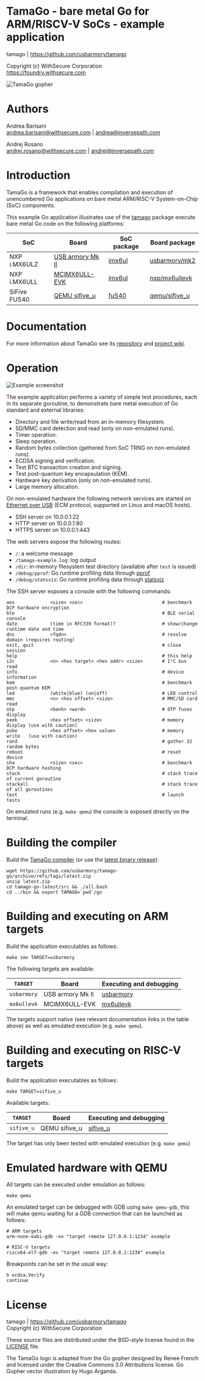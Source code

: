 TamaGo - bare metal Go for ARM/RISCV-V SoCs - example application
=================================================================

tamago | https://github.com/usbarmory/tamago  

Copyright (c) WithSecure Corporation  
https://foundry.withsecure.com

![TamaGo gopher](https://github.com/usbarmory/tamago/wiki/images/tamago.svg?sanitize=true)

Authors
=======

Andrea Barisani  
andrea.barisani@withsecure.com | andrea@inversepath.com  

Andrej Rosano  
andrej.rosano@withsecure.com   | andrej@inversepath.com  

Introduction
============

TamaGo is a framework that enables compilation and execution of unencumbered Go
applications on bare metal ARM/RISC-V System-on-Chip (SoC) components.

This example Go application illustrates use of the
[tamago](https://github.com/usbarmory/tamago) package
execute bare metal Go code on the following platforms:

| SoC          | Board                                                                                                                                                                                | SoC package                                                               | Board package                                                                         |
|--------------|--------------------------------------------------------------------------------------------------------------------------------------------------------------------------------------|---------------------------------------------------------------------------|---------------------------------------------------------------------------------------|
| NXP i.MX6ULZ | [USB armory Mk II](https://github.com/usbarmory/usbarmory/wiki)                                                                                                                      | [imx6ul](https://github.com/usbarmory/tamago/tree/master/soc/nxp/imx6ul)  | [usbarmory/mk2](https://github.com/usbarmory/tamago/tree/master/board/usbarmory)      |
| NXP i.MX6ULL | [MCIMX6ULL-EVK](https://www.nxp.com/design/development-boards/i-mx-evaluation-and-development-boards/evaluation-kit-for-the-i-mx-6ull-and-6ulz-applications-processor:MCIMX6ULL-EVK) | [imx6ul](https://github.com/usbarmory/tamago/tree/master/soc/nxp/imx6ul)  | [nxp/mx6ullevk](https://github.com/usbarmory/tamago/tree/master/board/nxp/mx6ullevk)  |
| SiFive FU540 | [QEMU sifive_u](https://www.qemu.org/docs/master/system/riscv/sifive_u.html)                                                                                                         | [fu540](https://github.com/usbarmory/tamago/tree/master/soc/sifive/fu540) | [qemu/sifive_u](https://github.com/usbarmory/tamago/tree/master/board/qemu/sifive_u)  |

Documentation
=============

For more information about TamaGo see its
[repository](https://github.com/usbarmory/tamago) and
[project wiki](https://github.com/usbarmory/tamago/wiki).

Operation
=========

![Example screenshot](https://github.com/usbarmory/tamago/wiki/images/ssh.png)

The example application performs a variety of simple test procedures, each in
its separate goroutine, to demonstrate bare metal execution of Go standard and
external libraries:

  * Directory and file write/read from an in-memory filesystem.
  * SD/MMC card detection and read (only on non-emulated runs).
  * Timer operation.
  * Sleep operation.
  * Random bytes collection (gathered from SoC TRNG on non-emulated runs).
  * ECDSA signing and verification.
  * Test BTC transaction creation and signing.
  * Test post-quantum key encapsulation (KEM).
  * Hardware key derivation (only on non-emulated runs).
  * Large memory allocation.

On non-emulated hardware the following network services are started on
[Ethernet over USB](https://github.com/usbarmory/usbarmory/wiki/Host-communication) (ECM
protocol, supported on Linux and macOS hosts).

  * SSH server on 10.0.0.1:22
  * HTTP server on 10.0.0.1:80
  * HTTPS server on 10.0.0.1:443

The web servers expose the following routes:

  * `/`: a welcome message
  * `/tamago-example.log`: log output
  * `/dir`: in-memory filesystem test directory (available after `test` is issued)
  * `/debug/pprof`: Go runtime profiling data through [pprof](https://golang.org/pkg/net/http/pprof/)
  * `/debug/statsviz`: Go runtime profiling data through [statsviz](https://github.com/arl/statsviz)

The SSH server exposes a console with the following commands:

```
aes             <size> <sec>                             # benchmark DCP hardware encryption
ble                                                      # BLE serial console
date            (time in RFC339 format)?                 # show/change runtime date and time
dns             <fqdn>                                   # resolve domain (requires routing)
exit, quit                                               # close session
help                                                     # this help
i2c             <n> <hex target> <hex addr> <size>       # I²C bus read
info                                                     # device information
kem                                                      # benchmark post-quantum KEM
led             (white|blue) (on|off)                    # LED control
mmc             <n> <hex offset> <size>                  # MMC/SD card read
otp             <bank> <word>                            # OTP fuses display
peek            <hex offset> <size>                      # memory display (use with caution)
poke            <hex offset> <hex value>                 # memory write   (use with caution)
rand                                                     # gather 32 random bytes
reboot                                                   # reset device
sha             <size> <sec>                             # benchmark DCP hardware hashing
stack                                                    # stack trace of current goroutine
stackall                                                 # stack trace of all goroutines
test                                                     # launch tests
```

On emulated runs (e.g. `make qemu`) the console is exposed directly on the
terminal.

Building the compiler
=====================

Build the [TamaGo compiler](https://github.com/usbarmory/tamago-go)
(or use the [latest binary release](https://github.com/usbarmory/tamago-go/releases/latest)):

```
wget https://github.com/usbarmory/tamago-go/archive/refs/tags/latest.zip
unzip latest.zip
cd tamago-go-latest/src && ./all.bash
cd ../bin && export TAMAGO=`pwd`/go
```

Building and executing on ARM targets
=====================================

Build the application executables as follows:

```
make imx TARGET=usbarmory
```

The following targets are available:

| `TARGET`    | Board            | Executing and debugging                                                                                  |
|-------------|------------------|----------------------------------------------------------------------------------------------------------|
| `usbarmory` | USB armory Mk II | [usbarmory](https://github.com/usbarmory/tamago/tree/master/board/usbarmory#executing-and-debugging)     |
| `mx6ullevk` | MCIMX6ULL-EVK    | [mx6ullevk](https://github.com/usbarmory/tamago/tree/master/board/nxp/mx6ullevk#executing-and-debugging) |

The targets support native (see relevant documentation links in the table above)
as well as emulated execution (e.g. `make qemu`).

Building and executing on RISC-V targets
========================================

Build the application executables as follows:

```
make TARGET=sifive_u
```

Available targets:

| `TARGET`    | Board            | Executing and debugging                                                                                  |
|-------------|------------------|----------------------------------------------------------------------------------------------------------|
| `sifive_u`  | QEMU sifive_u    | [sifive_u](https://github.com/usbarmory/tamago/tree/master/board/qemu/sifive_u#executing-and-debugging)  |

The target has only been tested with emulated execution (e.g. `make qemu`)

Emulated hardware with QEMU
===========================

All targets can be executed under emulation as follows:

```
make qemu
```

An emulated target can be debugged with GDB using `make qemu-gdb`, this will
make qemu waiting for a GDB connection that can be launched as follows:

```
# ARM targets
arm-none-eabi-gdb -ex "target remote 127.0.0.1:1234" example

# RISC-V targets
riscv64-elf-gdb -ex "target remote 127.0.0.1:1234" example
```

Breakpoints can be set in the usual way:

```
b ecdsa.Verify
continue
```

License
=======

tamago | https://github.com/usbarmory/tamago  
Copyright (c) WithSecure Corporation

These source files are distributed under the BSD-style license found in the
[LICENSE](https://github.com/usbarmory/tamago-example/blob/master/LICENSE) file.

The TamaGo logo is adapted from the Go gopher designed by Renee French and
licensed under the Creative Commons 3.0 Attributions license. Go Gopher vector
illustration by Hugo Arganda.

